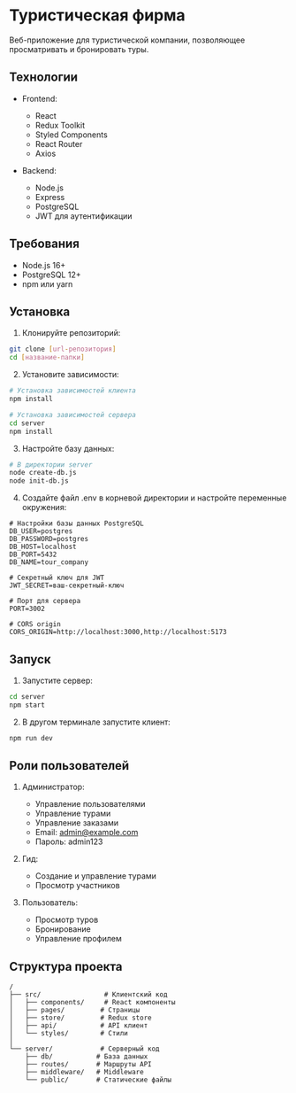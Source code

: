 # Туристическая фирма

Веб-приложение для туристической компании, позволяющее просматривать и бронировать туры.

## Технологии

- Frontend:
  - React
  - Redux Toolkit
  - Styled Components
  - React Router
  - Axios

- Backend:
  - Node.js
  - Express
  - PostgreSQL
  - JWT для аутентификации

## Требования

- Node.js 16+
- PostgreSQL 12+
- npm или yarn

## Установка

1. Клонируйте репозиторий:
```bash
git clone [url-репозитория]
cd [название-папки]
```

2. Установите зависимости:
```bash
# Установка зависимостей клиента
npm install

# Установка зависимостей сервера
cd server
npm install
```

3. Настройте базу данных:
```bash
# В директории server
node create-db.js
node init-db.js
```

4. Создайте файл .env в корневой директории и настройте переменные окружения:
```env
# Настройки базы данных PostgreSQL
DB_USER=postgres
DB_PASSWORD=postgres
DB_HOST=localhost
DB_PORT=5432
DB_NAME=tour_company

# Секретный ключ для JWT
JWT_SECRET=ваш-секретный-ключ

# Порт для сервера
PORT=3002

# CORS origin
CORS_ORIGIN=http://localhost:3000,http://localhost:5173
```

## Запуск

1. Запустите сервер:
```bash
cd server
npm start
```

2. В другом терминале запустите клиент:
```bash
npm run dev
```

## Роли пользователей

1. Администратор:
   - Управление пользователями
   - Управление турами
   - Управление заказами
   - Email: admin@example.com
   - Пароль: admin123

2. Гид:
   - Создание и управление турами
   - Просмотр участников

3. Пользователь:
   - Просмотр туров
   - Бронирование
   - Управление профилем

## Структура проекта

```
/
├── src/                # Клиентский код
│   ├── components/     # React компоненты
│   ├── pages/         # Страницы
│   ├── store/         # Redux store
│   ├── api/           # API клиент
│   └── styles/        # Стили
│
└── server/            # Серверный код
    ├── db/           # База данных
    ├── routes/       # Маршруты API
    ├── middleware/   # Middleware
    └── public/       # Статические файлы
```

